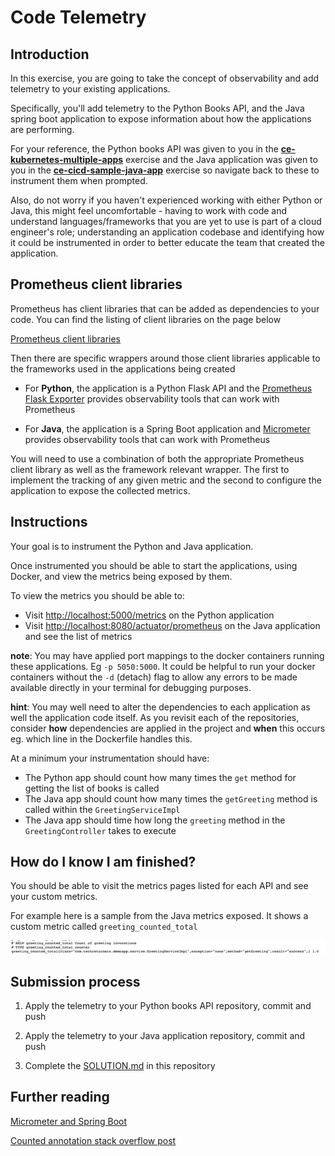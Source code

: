 # Code Telemetry

## Introduction

In this exercise, you are going to take the concept of observability and add telemetry to your existing applications.

Specifically, you'll add telemetry to the Python Books API, and the Java spring boot application to expose information about how the applications are performing.

For your reference, the Python books API was given to you in the [**ce-kubernetes-multiple-apps**](https://github.com/northcoders/ce-kubernetes-multiple-apps) exercise and the Java application was given to you in the [**ce-cicd-sample-java-app**](https://github.com/northcoders/ce-cicd-sample-java-app) exercise so navigate back to these to instrument them when prompted.

Also, do not worry if you haven't experienced working with either Python or Java, this might feel uncomfortable - having to work with code and understand languages/frameworks that you are yet to use is part of a cloud engineer's role; understanding an application codebase and identifying how it could be instrumented in order to better educate the team that created the application.

## Prometheus client libraries

Prometheus has client libraries that can be added as dependencies to your code. You can find the listing of client libraries on the page below

[Prometheus client libraries](https://prometheus.io/docs/instrumenting/clientlibs/)

Then there are specific wrappers around those client libraries applicable to the frameworks used in the applications being created

- For **Python**, the application is a Python Flask API and the [Prometheus Flask Exporter](https://pypi.org/project/prometheus-flask-exporter/) provides observability tools that can work with Prometheus

- For **Java**, the application is a Spring Boot application and [Micrometer](https://micrometer.io/) provides observability tools that can work with Prometheus

You will need to use a combination of both the appropriate Prometheus client library as well as the framework relevant wrapper. The first to implement the tracking of any given metric and the second to configure the application to expose the collected metrics.

## Instructions

Your goal is to instrument the Python and Java application.

Once instrumented you should be able to start the applications, using Docker, and view the metrics being exposed by them.

To view the metrics you should be able to:

- Visit [http://localhost:5000/metrics](http://localhost:5000/metrics) on the Python application
- Visit [http://localhost:8080/actuator/prometheus](http://localhost:8080/actuator/prometheus) on the Java application and see the list of metrics

**note**: You may have applied port mappings to the docker containers running these applications. Eg `-p 5050:5000`. It could be helpful to run your docker containers without the `-d` (detach) flag to allow any errors to be made available directly in your terminal for debugging purposes.

**hint**: You may well need to alter the dependencies to each application as well the application code itself. As you revisit each of the repositories, consider **how** dependencies are applied in the project and **when** this occurs eg. which line in the Dockerfile handles this.

At a minimum your instrumentation should have:

- The Python app should count how many times the `get` method for getting the list of books is called
- The Java app should count how many times the `getGreeting` method is called within the `GreetingServiceImpl`
- The Java app should time how long the `greeting` method in the `GreetingController` takes to execute

## How do I know I am finished?

You should be able to visit the metrics pages listed for each API and see your custom metrics.

For example here is a sample from the Java metrics exposed. It shows a custom metric called `greeting_counted_total`

![Screenshot of prometheus metrics showing customer counted metric](./media/images/metrics_spring_boot.png 'Screenshot of prometheus metrics showing customer counted metric')

## Submission process

1. Apply the telemetry to your Python books API repository, commit and push

2. Apply the telemetry to your Java application repository, commit and push

3. Complete the [SOLUTION.md](./SOLUTION.md) in this repository

## Further reading

[Micrometer and Spring Boot](https://mehmetozkaya.medium.com/monitor-spring-boot-custom-metrics-with-micrometer-and-prometheus-using-docker-62798123c714)

[Counted annotation stack overflow post](https://stackoverflow.com/questions/70975346/springboot-micrometer-metrics-not-showing-up)
